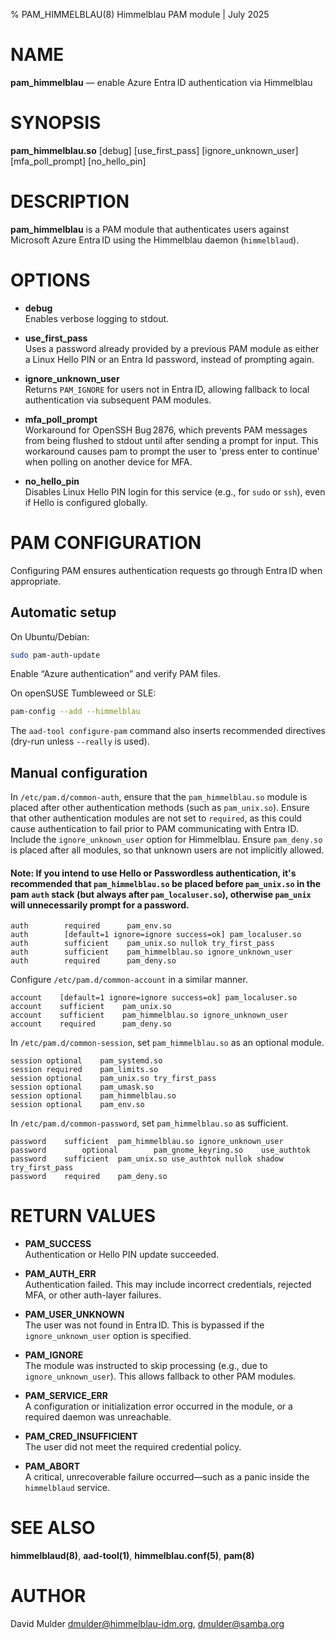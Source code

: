 % PAM_HIMMELBLAU(8) Himmelblau PAM module | July 2025

# NAME

**pam_himmelblau** — enable Azure Entra ID authentication via Himmelblau

# SYNOPSIS

**pam_himmelblau.so** [debug] [use_first_pass] [ignore_unknown_user] [mfa_poll_prompt] [no_hello_pin]

# DESCRIPTION

**pam_himmelblau** is a PAM module that authenticates users against Microsoft Azure Entra ID using the Himmelblau daemon (`himmelblaud`).

# OPTIONS

- **debug**  
  Enables verbose logging to stdout.

- **use_first_pass**  
  Uses a password already provided by a previous PAM module as either a Linux Hello PIN or an Entra Id password, instead of prompting again.

- **ignore_unknown_user**  
  Returns `PAM_IGNORE` for users not in Entra ID, allowing fallback to local authentication via subsequent PAM modules.

- **mfa_poll_prompt**  
  Workaround for OpenSSH Bug 2876, which prevents PAM messages from being flushed to stdout until after sending a prompt for input. This workaround causes pam to prompt the user to 'press enter to continue' when polling on another device for MFA.

- **no_hello_pin**  
  Disables Linux Hello PIN login for this service (e.g., for `sudo` or `ssh`), even if Hello is configured globally.

# PAM CONFIGURATION

Configuring PAM ensures authentication requests go through Entra ID when appropriate.

## Automatic setup

On Ubuntu/Debian:

```bash
sudo pam-auth-update
```

Enable “Azure authentication” and verify PAM files.

On openSUSE Tumbleweed or SLE:

```bash
pam-config --add --himmelblau
```

The `aad-tool configure-pam` command also inserts recommended directives (dry-run unless `--really` is used).

## Manual configuration

In `/etc/pam.d/common-auth`, ensure that the `pam_himmelblau.so` module is placed after other authentication methods (such as `pam_unix.so`). Ensure that other authentication modules are not set to `required`, as this could cause authentication to fail prior to PAM communicating with Entra ID. Include the `ignore_unknown_user` option for Himmelblau. Ensure `pam_deny.so` is placed after all modules, so that unknown users are not implicitly allowed.

#### **Note:** If you intend to use Hello or Passwordless authentication, it's recommended that `pam_himmelblau.so` be placed before `pam_unix.so` in the pam `auth` stack (but always after `pam_localuser.so`), otherwise `pam_unix` will unnecessarily prompt for a password.

```pam
auth        required      pam_env.so
auth        [default=1 ignore=ignore success=ok] pam_localuser.so
auth        sufficient    pam_unix.so nullok try_first_pass
auth        sufficient    pam_himmelblau.so ignore_unknown_user
auth        required      pam_deny.so
```

Configure `/etc/pam.d/common-account` in a similar manner.

```pam
account    [default=1 ignore=ignore success=ok] pam_localuser.so
account    sufficient    pam_unix.so
account    sufficient    pam_himmelblau.so ignore_unknown_user
account    required      pam_deny.so
```

In `/etc/pam.d/common-session`, set `pam_himmelblau.so` as an optional module.

```pam
session optional    pam_systemd.so
session required    pam_limits.so
session optional    pam_unix.so try_first_pass
session optional    pam_umask.so
session optional    pam_himmelblau.so
session optional    pam_env.so
```

In `/etc/pam.d/common-password`, set `pam_himmelblau.so` as sufficient.

```pam
password	sufficient	pam_himmelblau.so ignore_unknown_user
password        optional        pam_gnome_keyring.so    use_authtok
password	sufficient	pam_unix.so	use_authtok nullok shadow try_first_pass 
password	required	pam_deny.so
```

# RETURN VALUES

- **PAM_SUCCESS**  
  Authentication or Hello PIN update succeeded.

- **PAM_AUTH_ERR**  
  Authentication failed. This may include incorrect credentials, rejected MFA, or other auth-layer failures.

- **PAM_USER_UNKNOWN**  
  The user was not found in Entra ID. This is bypassed if the `ignore_unknown_user` option is specified.

- **PAM_IGNORE**  
  The module was instructed to skip processing (e.g., due to `ignore_unknown_user`). This allows fallback to other PAM modules.

- **PAM_SERVICE_ERR**  
  A configuration or initialization error occurred in the module, or a required daemon was unreachable.

- **PAM_CRED_INSUFFICIENT**  
  The user did not meet the required credential policy.

- **PAM_ABORT**  
  A critical, unrecoverable failure occurred—such as a panic inside the `himmelblaud` service.

# SEE ALSO

**himmelblaud(8)**, **aad-tool(1)**, **himmelblau.conf(5)**, **pam(8)**

# AUTHOR

David Mulder <dmulder@himmelblau-idm.org>, <dmulder@samba.org>
